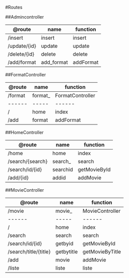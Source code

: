 #Routes

##Admincontroller

| @route       | name       | function  |
| ------------ | ---------- | --------- |
| /insert      | insert     | insert    |
| /update/{id} | update     | update    |
| /delete/{id} | delete     | delete    |
| /add/format  | add_format | addFormat |


##FormatController

| @route  | name    | function         |
| ------- | ------- | ---------------- |
| /format | format_ | FormatController |
| ------  | -----   | ------           |
| /       | home    | index            |
| /add    | format  | addFormat        |

##HomeController

| @route           | name     | function     |
| ---------------- | -------- | ------------ |
| /home            | home     | index        |
| /search/{search} | search_  | search       |
| /search/id/{id}  | searchid | getMovieById |
| /add/{id}        | addid    | addMovie     |

##MovieController

| @route                | name       | function        |
| --------------------- | ---------- | --------------- |
| /movie                | movie_     | MovieController |
| ------                | -----      | ------          |
| /                     | home       | index           |
| /search               | search     | search          |
| /search/id/{id}       | getbyid    | getMovieById    |
| /search/title/{title} | getbytitle | getMovieByTitle |
| /add                  | movie      | addMovie        |
| /liste                | liste      | liste           |
